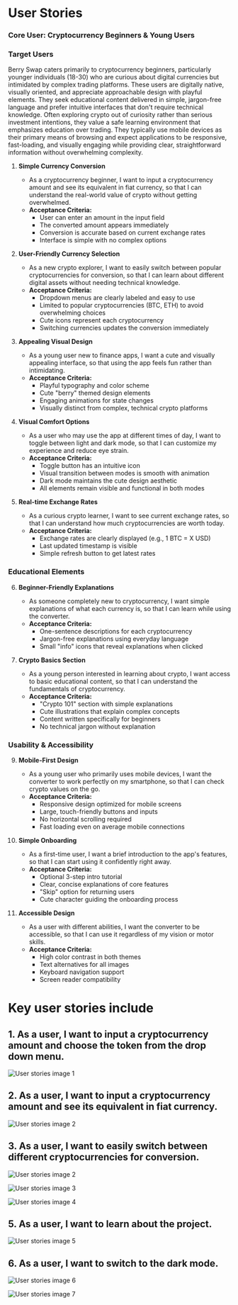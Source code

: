 # User Stories

### Core User: Cryptocurrency Beginners & Young Users

### Target Users

Berry Swap caters primarily to cryptocurrency beginners, particularly younger individuals (18-30) who are curious about digital currencies but intimidated by complex trading platforms. These users are digitally native, visually oriented, and appreciate approachable design with playful elements. They seek educational content delivered in simple, jargon-free language and prefer intuitive interfaces that don't require technical knowledge. Often exploring crypto out of curiosity rather than serious investment intentions, they value a safe learning environment that emphasizes education over trading. They typically use mobile devices as their primary means of browsing and expect applications to be responsive, fast-loading, and visually engaging while providing clear, straightforward information without overwhelming complexity.

1. **Simple Currency Conversion**
   - As a cryptocurrency beginner, I want to input a cryptocurrency amount and see its equivalent in fiat currency, so that I can understand the real-world value of crypto without getting overwhelmed.
   - **Acceptance Criteria:**
     - User can enter an amount in the input field
     - The converted amount appears immediately
     - Conversion is accurate based on current exchange rates
     - Interface is simple with no complex options

2. **User-Friendly Currency Selection**
   - As a new crypto explorer, I want to easily switch between popular cryptocurrencies for conversion, so that I can learn about different digital assets without needing technical knowledge.
   - **Acceptance Criteria:**
     - Dropdown menus are clearly labeled and easy to use
     - Limited to popular cryptocurrencies (BTC, ETH) to avoid overwhelming choices
     - Cute icons represent each cryptocurrency
     - Switching currencies updates the conversion immediately

3. **Appealing Visual Design**
   - As a young user new to finance apps, I want a cute and visually appealing interface, so that using the app feels fun rather than intimidating.
   - **Acceptance Criteria:**
     - Playful typography and color scheme
     - Cute "berry" themed design elements
     - Engaging animations for state changes
     - Visually distinct from complex, technical crypto platforms

4. **Visual Comfort Options**
   - As a user who may use the app at different times of day, I want to toggle between light and dark mode, so that I can customize my experience and reduce eye strain.
   - **Acceptance Criteria:**
     - Toggle button has an intuitive icon
     - Visual transition between modes is smooth with animation
     - Dark mode maintains the cute design aesthetic
     - All elements remain visible and functional in both modes

5. **Real-time Exchange Rates**
   - As a curious crypto learner, I want to see current exchange rates, so that I can understand how much cryptocurrencies are worth today.
   - **Acceptance Criteria:**
     - Exchange rates are clearly displayed (e.g., 1 BTC = X USD)
     - Last updated timestamp is visible
     - Simple refresh button to get latest rates

### Educational Elements

6. **Beginner-Friendly Explanations**
   - As someone completely new to cryptocurrency, I want simple explanations of what each currency is, so that I can learn while using the converter.
   - **Acceptance Criteria:**
     - One-sentence descriptions for each cryptocurrency
     - Jargon-free explanations using everyday language
     - Small "info" icons that reveal explanations when clicked

7. **Crypto Basics Section**
   - As a young person interested in learning about crypto, I want access to basic educational content, so that I can understand the fundamentals of cryptocurrency.
   - **Acceptance Criteria:**
     - "Crypto 101" section with simple explanations
     - Cute illustrations that explain complex concepts
     - Content written specifically for beginners
     - No technical jargon without explanation

### Usability & Accessibility

9. **Mobile-First Design**
   - As a young user who primarily uses mobile devices, I want the converter to work perfectly on my smartphone, so that I can check crypto values on the go.
   - **Acceptance Criteria:**
     - Responsive design optimized for mobile screens
     - Large, touch-friendly buttons and inputs
     - No horizontal scrolling required
     - Fast loading even on average mobile connections

10. **Simple Onboarding**
    - As a first-time user, I want a brief introduction to the app's features, so that I can start using it confidently right away.
    - **Acceptance Criteria:**
      - Optional 3-step intro tutorial
      - Clear, concise explanations of core features
      - "Skip" option for returning users
      - Cute character guiding the onboarding process

11. **Accessible Design**
    - As a user with different abilities, I want the converter to be accessible, so that I can use it regardless of my vision or motor skills.
    - **Acceptance Criteria:**
      - High color contrast in both themes
      - Text alternatives for all images
      - Keyboard navigation support
      - Screen reader compatibility
 
 
 # Key user stories include

## 1. As a user, I want to input a cryptocurrency amount and choose the token from the drop down menu.

![User stories image 1](../../images/user-stories-1.png)



## 2. As a user, I want to input a cryptocurrency amount and see its equivalent in fiat currency.

![User stories image 2](../../images/user-stories-2.png)



## 3. As a user, I want to easily switch between different cryptocurrencies for conversion.

![User stories image 2](../../images/user-stories-2.png)

![User stories image 3](../../images/user-stories-3.png)

![User stories image 4](../../images/user-stories-4.png)


## 5. As a user, I want to learn about the project.

![User stories image 5](../../images/user-stories-5.png)


## 6. As a user, I want to switch to the dark mode.

![User stories image 6](../../images/user-stories-6.png)

![User stories image 7](../../images/user-stories-7.png)


